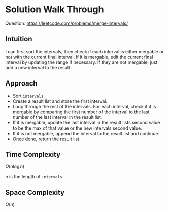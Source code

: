 # Solution Walk Through
Question: https://leetcode.com/problems/merge-intervals/

## Intuition
I can first sort the intervals, then check if each interval is either mergable or not with the current final interval. If it is mergable, edit the current final interval by updating the range if necessary. If they are not mergable, just add a new interval to the result.

## Approach
- Sort `intervals`.
- Create a result list and store the first interval.
- Loop through the rest of the intervals. For each interval, check if it is mergable by comparing the first number of the interval to the last number of the last interval in the result list.
- If it is mergable, update the last interval in the result lists second value to be the max of that value or the new intervals second value.
- If it is not mergable, append the interval to the result list and continue.
- Once done, return the result list.

## Time Complexity
$O(n \log n)$

$n$ is the length of `intervals`.

## Space Complexity
$O(n)$